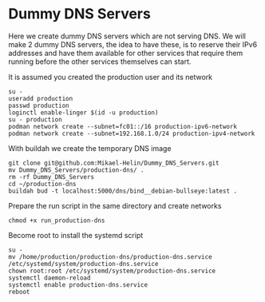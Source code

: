 # Dummy DNS Servers

Here we create dummy DNS servers which are not serving DNS. We will make 2 dummy DNS servers, the idea to have these, is to reserve their IPv6 addresses and have them available for other services that require them running before the other services themselves can start.

It is assumed you created the production user and its network

    su -
    useradd production
    passwd production
    loginctl enable-linger $(id -u production)
    su - production
    podman network create --subnet=fc01::/16 production-ipv6-network
    podman network create --subnet=192.168.1.0/24 production-ipv4-network

With buildah we create the temporary DNS image

    git clone git@github.com:Mikael-Helin/Dummy_DNS_Servers.git
    mv Dummy_DNS_Servers/production-dns/ .
    rm -rf Dummy_DNS_Servers
    cd ~/production-dns
    buildah bud -t localhost:5000/dns/bind__debian-bullseye:latest .

Prepare the run script in the same directory and create networks

    chmod +x run_production-dns

Become root to install the systemd script

    su -
    mv /home/production/production-dns/production-dns.service /etc/systemd/system/production-dns.service
    chown root:root /etc/systemd/system/production-dns.service
    systemctl daemon-reload
    systemctl enable production-dns.service
    reboot
